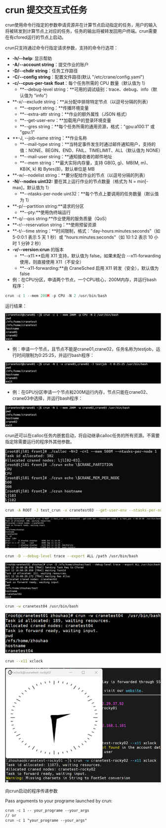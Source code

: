 # crun 提交交互式任务

crun使用命令行指定的参数申请资源并在计算节点启动指定的任务，用户的输入将被转发到计算节点上对应的任务，任务的输出将被转发回用户终端。crun需要在有cfored运行的节点上启动。

crun只支持通过命令行指定请求参数，支持的命令行选项：

- **-h/--help**: 显示帮助
- **-A/--account string**：提交作业的账户
- **-D/--chdir string**：任务工作路径
- **-C/--config string**：配置文件路径(默认 "/etc/crane/config.yaml")
- **-c/--cpus-per-task** **float**：每个任务所需的 CPU 数量（默认值为 1）
  - **--debug-level string：**可用的调试级别：trace、debug、info（默认值为 "info"）
- **-x/--exclude string：**从分配中排除特定节点（以逗号分隔的列表）
  - **--export string：**传播环境变量
  - **--extra-attr string：**作业的额外属性（JSON 格式）
  - **--get-user-env：**加载用户的登录环境变量
  - **--gres string：**每个任务所需的通用资源，格式："gpu:a100:1" 或 "gpu:1"
- **-J, --job-name string：**作业名称
  - **--mail-type string：**当特定事件发生时通过邮件通知用户，支持的值：NONE、BEGIN、END、FAIL、TIMELIMIT、ALL（默认值为 NONE）
  - **--mail-user string：**通知接收者的邮件地址
  - **--mem string：**最大实际内存量，支持 GB(G, g)、MB(M, m)、KB(K, k) 和 Bytes(B)，默认单位是 MB
- **-w/--nodelist string：**要分配给作业的节点（以逗号分隔的列表）
- **-N/--nodes uint32:** 要在其上运行作业的节点数量（格式为 N = min[-max]，默认值为 1）
  - **--ntasks-per-node uint32：**每个节点上要调用的任务数量（默认值为 1）
- **-p/--partition string:**请求的分区
  - **--pty:**使用伪终端运行
- **-q/--qos string:**作业使用的服务质量（QoS）
- **-r/--reservation string：**使用预留资源
- **-t/--time string：**时间限制，格式："day-hours:minutes:seconds"（如 5-0:0:1 表示 5 天 1 秒）或 "hours:minutes:seconds"（如 10:1:2 表示 10 小时 1 分钟 2 秒）
- **-v/--version:crun** 的版本
  - **--x11:**启用 X11 支持，默认值为 false。如果未配合 --x11-forwarding 使用，则直接使用 X11（不安全）
  - **--x11-forwarding:**由 CraneSched 启用 X11 转发（安全），默认值为 false
- 例：在CPU分区，申请两个节点，一个CPU核心，200M内存，并运行bash程序：

```C
crun -c 1 --mem 200M -p CPU -N 2 /usr/bin/bash
```

运行结果：

![crun](../images/crun/crun_c.png)

- 例：申请一个节点，且节点不能是crane01,crane02，任务名称为testjob，运行时间限制为0:25:25，并运行bash程序：

![crun](../images/crun/crun_N1.png)

- 例：在GPU分区申请一个节点和200M运行内存，节点只能在crane02、crane03中选择，并运行bash程序：

![crun](../images/crun/crun_N2.png)

crun还可以在calloc任务内嵌套启动，将自动继承calloc任务的所有资源。不需要指定除需要运行的程序外其他参数。

![crun](../images/crun/crun_N3.png)

```Bash
crun -A ROOT -J test_crun -x cranetest03 --get-user-env --ntasks-per-node 2 -q test_qos -t 00:20:00 /usr/bin/bash
```

![crun](../images/crun/crun_A.png)

```Bash
crun -D --debug-level trace --export ALL /path /usr/bin/bash
```

![crun](../images/crun/crun_D.png)

```Bash
crun -w cranetest04 /usr/bin/bash
```

![crun](../images/crun/crun_w.png)

```Bash
crun --x11 xclock
```

![crun](../images/crun/crun_clock.png)

向crun启动的程序传递参数

Pass arguments to your programe launched by crun:

```Plain
crun -c 1 -- your_programe --your_args
// or
crun -c 1 "your_programe --your_args"
```